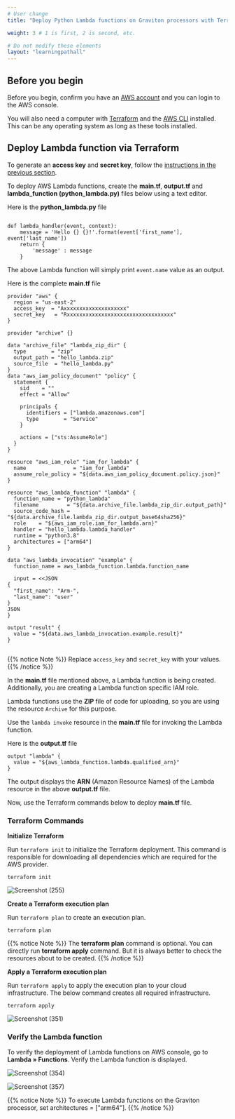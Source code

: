```yaml
---
# User change
title: "Deploy Python Lambda functions on Graviton processors with Terraform"

weight: 3 # 1 is first, 2 is second, etc.

# Do not modify these elements
layout: "learningpathall"
---
```


## Before you begin

Before you begin, confirm you have an [AWS account](https://portal.aws.amazon.com/billing/signup?nc2=h_ct&src=default&redirect_url=https%3A%2F%2Faws.amazon.com%2Fregistration-confirmation#/start) and you can login to the AWS console.

You will also need a computer with [Terraform](/install-tools/terraform/) and the [AWS CLI](/install-tools/aws-cli/) installed. This can be any operating system as long as these tools installed. 

## Deploy Lambda function via Terraform

To generate an **access key** and **secret key**, follow the [instructions in the previous section](/learning-paths/server-and-cloud/lambda_functions/nodejs_deployment/).

To deploy AWS Lambda functions, create the **main.tf**, **output.tf** and **lambda_function (python_lambda.py)** files below using a text editor.

Here is the **python_lambda.py** file

```console

def lambda_handler(event, context):
    message = 'Hello {} {}!'.format(event['first_name'], event['last_name'])
    return {
        'message' : message
    }

```
The above Lambda function will simply print `event.name` value as an output.

Here is the complete **main.tf** file

```console
provider "aws" {
  region = "us-east-2"
  access_key  = "Axxxxxxxxxxxxxxxxxxxx"
  secret_key   = "Rxxxxxxxxxxxxxxxxxxxxxxxxxxxxxxxxxx"
}

provider "archive" {}

data "archive_file" "lambda_zip_dir" {
  type        = "zip"
  output_path = "hello_lambda.zip"
  source_file  = "hello_lambda.py"
}
data "aws_iam_policy_document" "policy" {
  statement {
    sid    = ""
    effect = "Allow"

    principals {
      identifiers = ["lambda.amazonaws.com"]
      type        = "Service"
    }

    actions = ["sts:AssumeRole"]
  }
}

resource "aws_iam_role" "iam_for_lambda" {
  name               = "iam_for_lambda"
  assume_role_policy = "${data.aws_iam_policy_document.policy.json}"
}

resource "aws_lambda_function" "lambda" {
  function_name = "python_lambda"
  filename         = "${data.archive_file.lambda_zip_dir.output_path}"
  source_code_hash = "${data.archive_file.lambda_zip_dir.output_base64sha256}"
  role    = "${aws_iam_role.iam_for_lambda.arn}"
  handler = "hello_lambda.lambda_handler"
  runtime = "python3.8"
  architectures = ["arm64"]
}

data "aws_lambda_invocation" "example" {
  function_name = aws_lambda_function.lambda.function_name

  input = <<JSON
{
  "first_name": "Arm-",
  "last_name": "user"
}
JSON
}

output "result" {
  value = "${data.aws_lambda_invocation.example.result}"
}


```

{{% notice Note %}}
Replace `access_key` and `secret_key` with your values.
{{% /notice %}}

In the **main.tf** file mentioned above, a Lambda function is being created. Additionally, you are creating a Lambda function specific IAM role.

Lambda functions use the **ZIP** file of code for uploading, so you are using the resource `Archive` for this purpose.

Use the `lambda invoke` resource in the **main.tf** file for invoking the Lambda function.

Here is the **output.tf** file

```console
output "lambda" {
  value = "${aws_lambda_function.lambda.qualified_arn}"
}

```
The output displays the **ARN** (Amazon Resource Names) of the Lambda resource in the above **output.tf** file.

Now, use the Terraform commands below to deploy **main.tf** file.


### Terraform Commands

**Initialize Terraform**

Run `terraform init` to initialize the Terraform deployment. This command is responsible for downloading all dependencies which are required for the AWS provider.

```console
terraform init
```
    
![Screenshot (255)](https://user-images.githubusercontent.com/92315883/209255228-8c8b1b17-ce55-4c7d-9916-6c15918fc82e.png)

**Create a Terraform execution plan**

Run `terraform plan` to create an execution plan.

```console
terraform plan
```

{{% notice Note %}}
The **terraform plan** command is optional. You can directly run **terraform apply** command. But it is always better to check the resources about to be created.
{{% /notice %}}

**Apply a Terraform execution plan**

Run `terraform apply` to apply the execution plan to your cloud infrastructure. The below command creates all required infrastructure.

```console
terraform apply
```      
![Screenshot (351)](https://user-images.githubusercontent.com/92315883/216279981-a46e3cd0-50a0-4c93-b9e5-2c77ea84f865.png)

### Verify the Lambda function

To verify the deployment of Lambda functions on AWS console, go to **Lambda » Functions**. Verify the Lambda function is displayed.

![Screenshot (354)](https://user-images.githubusercontent.com/92315883/216284315-dec9b16c-bc34-4752-8408-e5af819ea030.png)

![Screenshot (357)](https://user-images.githubusercontent.com/92315883/216515003-78546861-9d21-4d79-995c-0c2b5073feec.png)

{{% notice Note %}}
To execute Lambda functions on the Graviton processor, set architectures = ["arm64"].
{{% /notice %}}